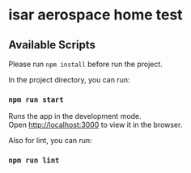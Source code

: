 # isar aerospace home test

## Available Scripts

Please run `npm install` before run the project.

In the project directory, you can run:

### `npm run start`

Runs the app in the development mode.\
Open [http://localhost:3000](http://localhost:3000) to view it in the browser.

Also for lint, you can run: 

### `npm run lint`
